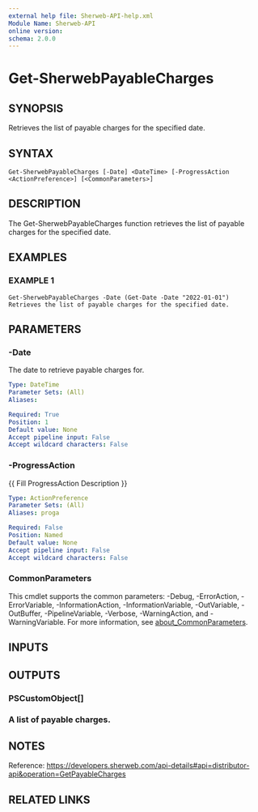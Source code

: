 ```yaml
---
external help file: Sherweb-API-help.xml
Module Name: Sherweb-API
online version:
schema: 2.0.0
---
```


# Get-SherwebPayableCharges

## SYNOPSIS
Retrieves the list of payable charges for the specified date.

## SYNTAX

```
Get-SherwebPayableCharges [-Date] <DateTime> [-ProgressAction <ActionPreference>] [<CommonParameters>]
```

## DESCRIPTION
The Get-SherwebPayableCharges function retrieves the list of payable charges for the specified date.

## EXAMPLES

### EXAMPLE 1
```
Get-SherwebPayableCharges -Date (Get-Date -Date "2022-01-01")
Retrieves the list of payable charges for the specified date.
```

## PARAMETERS

### -Date
The date to retrieve payable charges for.

```yaml
Type: DateTime
Parameter Sets: (All)
Aliases:

Required: True
Position: 1
Default value: None
Accept pipeline input: False
Accept wildcard characters: False
```

### -ProgressAction
{{ Fill ProgressAction Description }}

```yaml
Type: ActionPreference
Parameter Sets: (All)
Aliases: proga

Required: False
Position: Named
Default value: None
Accept pipeline input: False
Accept wildcard characters: False
```

### CommonParameters
This cmdlet supports the common parameters: -Debug, -ErrorAction, -ErrorVariable, -InformationAction, -InformationVariable, -OutVariable, -OutBuffer, -PipelineVariable, -Verbose, -WarningAction, and -WarningVariable. For more information, see [about_CommonParameters](http://go.microsoft.com/fwlink/?LinkID=113216).

## INPUTS

## OUTPUTS

### PSCustomObject[]
### A list of payable charges.
## NOTES
Reference: https://developers.sherweb.com/api-details#api=distributor-api&operation=GetPayableCharges

## RELATED LINKS
